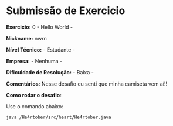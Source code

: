 # Submissão de Exercicio

**Exercicio:** 0 - Hello World -

**Nickname:** nwrn

**Nível Técnico:** - Estudante -

**Empresa:** - Nenhuma -

**Dificuldade de Resolução:** - Baixa -

**Comentários:** Nesse desafio eu senti que minha camiseta vem aí!!

**Como rodar o desafio**: 

Use o comando abaixo: 
```bash
java /He4rtober/src/heart/He4rtober.java
```
